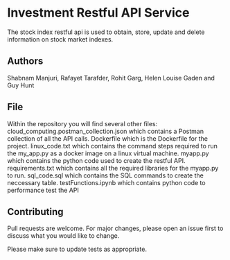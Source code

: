 # Investment Restful API Service

The stock index restful api is used to obtain, store, update and delete information on stock market indexes.

## Authors
Shabnam Manjuri, Rafayet Tarafder, Rohit Garg, Helen Louise Gaden and Guy Hunt

## File

Within the repository you will find several other files:
    cloud_computing.postman_collection.json which contains a Postman collection of all the API calls.
    Dockerfile which is the Dockerfile for the project.
    linux_code.txt which contains the command steps required to run the my_app.py as a docker image on a linux virtual machine.
    myapp.py which contains the python code used to create the restful API.
    requirements.txt which contains all the required libraries for the myapp.py to run.
    sql_code.sql which contains the SQL commands to create the neccessary table.
    testFunctions.ipynb which contains python code to performance test the API

## Contributing
Pull requests are welcome. For major changes, please open an issue first to discuss what you would like to change.

Please make sure to update tests as appropriate.